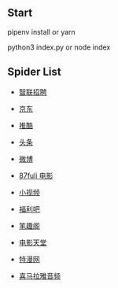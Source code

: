 ## Start

pipenv install or yarn

python3 index.py or node index

## Spider List

-   [智联招聘](https://www.zhaopin.com/)

-   [京东](https://www.jd.com/)

-   [推酷](https://www.tuicool.com/search?kw=PHP)

-   [头条](https://www.toutiao.com/c/user/55453255774/#mid=1558847448511490)

-   [微博](https://weibo.com/tv/v/GyonPqTS2?fid=1034:4281968821784154)

-   [87fuli 电影](http://www.sg80.com/type/1.html)

-   [小视频](./585ii/index.js)

-   [福利吧](https://fulibus.net/page/1)

-   [笔趣阁](https://www.biquge.com.cn/)

-   [电影天堂](https://dytt8.net/)

-   [特漫网](https://www.38te.com/cartoon/1288)

-   [喜马拉雅音频]()
